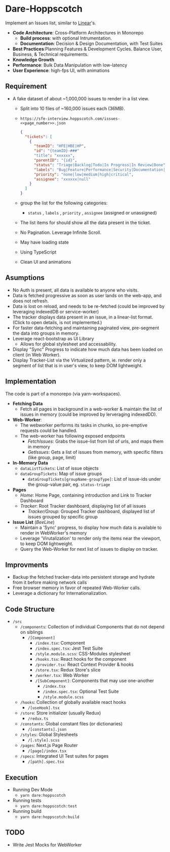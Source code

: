 # Dare-Hoppscotch

Implement an Issues list, similar to [Linear](https://linear.app/)'s.

- **Code Architecture**: Cross-Platform Architectures in Monorepo
  - **Build process**: with optional Intrumentation.
  - **Documentation**: Decision & Design Documentation, with Test Suites
- **Best Practices**:Planning Features & Development Cycles. Balance User, Business, & Technical requirements.
- **Knowledge Growth**
- **Performance**: Bulk Data Manipulation with low-latency
- **User Experience**: high-fps UI, with animations

## Requirement

- A fake dataset of about ~1,000,000 issues to render in a list view.

  - Split into 10 files of ~160,000 issues each (36MB).
  - `https://sfe-interview.hoppscotch.com/issues-<<page_number>>.json`

    ```json
    {
      "tickets": [
        {
          "teamID": "HFE|HBE|HP",
          "id": "{teamID}-###"
          "title": "xxxxxx",
          "parentID": "{id}",
          "status": "Triage|Backlog|Todo|In Progress|In Review|Done",
          "labels": "Bug|Feature|Performance|Security|Documentation|User Request|Immediate|Next Release|Major Release",
          "priority": "none|low|medium|high|critical",
          "assignee": "xxxxxx|null"
        }
      ]
    }
    ```

  - group the list for the following categories:
    - `status` , `labels` , `priority` , `assignee` (assigned or unassigned)
  - The list items for should show all the data present in the ticket.
  - No Pagination. Leverage Infinite Scroll.
  - May have loading state
  - Using TypeScript
  - Clean UI and animations

## Asumptions

- No Auth is present, all data is available to anyone who visits.
- Data is fetched progressive as soon as user lands on the web-app, and does not refresh.
- Data is lost on reload, and needs to be re-fetched (could be improved by leveraging indexedDB or service-worker)
- The tracker displays data present in an issue, in a linear-list format.\
  (Click to open details, is not implemented.)
- For faster data-fetching and maintaining paginated view, pre-segment the data into groups in memory.
- Leverage react-bootstrap as UI Library
  - Allows for global stylesheet and accessability.
- Display "Sync" Progress to indicate how much data has been loaded on client (in Web Worker).
- Display Tracker-List via the Virtualized pattern, ie. render only a segment of list that is in user's view, to keep DOM lightweight.

## Implementation

The code is part of a monorepo (via yarn-workspaces).

- **Fetching Data**
  - Fetch all pages in background in a web-worker & maintain the list of issues in memory (could be improved by lerveraging indexedDD).
- **Web-Worker**:
  - The webworker performs its tasks in chunks, so pre-emptive requests could be handled.
  - The web-worker has following exposed endpoints
    - _FetchIssues_: Grabs the issue-list from list of urls, and maps them in memory
    - _GetIssues_: Gets a list of issues from memory, with specific filters (like group, page, limit)
- **In-Memory Data**
  - `dataListTickets`: List of issue objects
  - `dataGroupTickets`: Map of issue groups
    - `dataGroupTickets[groupName-groupType]`: List of issue-ids under the group-value pair, eg. `status-triage`
- **Pages**
  - _Home_: Home Page, containing introduction and Link to Tracker Dashboard
  - _Tracker_: Root Tracker dashboard, displaying list of all issues
    - _Tracker/Group_: Grouped Tracker dashboard, displayed list of issues grouped by specific group
- **Issue List** (_BeeLine_)
  - Maintain a 'Sync' progress, to display how much data is available to render in WebWorker's memory
  - Leverage 'Virutalization' to render only the items near the viewport, to keep DOM lightweight.
  - Query the Web-Worker for next list of issues to display on tracker.

## Improvments

- Backup the fetched tracker-data into persistent storage and hydrate from it before making network calls
- Free browser memory in favor of repeated Web-Worker calls.
- Leverage a dictionary for Internationalization.

## Code Structure

- `/src`
  - `/components`: Collection of individual Components that do not depend on siblings
    - `/[Component]`
      - `/index.tsx`: Component
      - `/index.spec.tsx`: Jest Test Suite
      - `/style.module.scss`: CSS-Modules stylesheet
      - `/hooks.tsx`: React hooks for the component
      - `/provider.tsx`: React Context Provider & hooks
      - `/store.tsx`: Redux Store's slice
      - `/worker.tsx`: Web Worker
      - `/[SubComponent]`: Components that may use one-another
        - `/index.tsx`
        - `/index.spec.tsx`: Optional Test Suite
        - `/style.module.scss`
  - `/hooks`: Collection of globally available react hooks
    - `/[useHook].tsx`
  - `/store`: Store initializer (usually Redux)
    - `/redux.ts`
  - `/constants`: Global constant files (or dictionaries)
    - `/[constants].json`
  - `/styles`: Global Stylesheets
    - `/[.style].scss`
  - `/pages`: Next.js Page Router
    - `/[page]/index.tsx`
  - `/specs`: Integrated UI Test suites for pages
    - `/[path].spec.tsx`

## Execution

- Running Dev Mode
  - `yarn dare:hoppscotch`
- Running tests
  - `yarn dare:hoppscotch:test`
- Running build
  - `yarn dare:hoppscotch:build`

## TODO

- Write Jest Mocks for WebWorker
